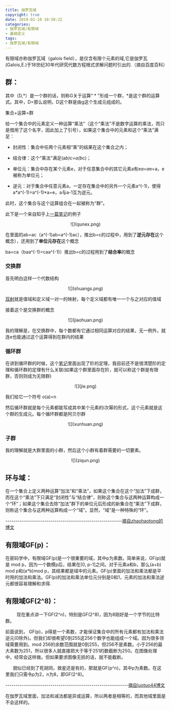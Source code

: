 ```yaml
---
title: 伽罗瓦域
copyright: true
date: 2019-02-18 10:50:22
categories:
- 伽罗瓦域/有限域
- 基础定义
tags:
- 伽罗瓦域/有限域
---
```


有限域亦称伽罗瓦域（galois field），是仅含有限个元素的域,它是伽罗瓦(Galois,E.)于18世纪30年代研究代数方程根式求解问题时引出的.（摘自百度百科）
<!--more-->

## **群**：

其中（D,*）是一个群的话，则称G关于运算“ * ”形成一个群，*是这个群的运算式。其中，D=<g>那么说明，D这个群是由g这个生成元组成的。

集合+运算=群

给一个集合中的元素定义一种运算“乘法”（这个“乘法”不是数字运算的乘法，而只是借用了这个名字，因此加上了引号），如果这个集合中的元素和这个“乘法”满足：

- 封闭性：集合中任两个元素相“乘”的结果在这个集合之内；

- 结合律：这个“乘法”满足(a*b)*c=a*(b*c)；

- 单位元：集合中存在某个元素e，对于任意集合中的其它元素a有e*a=a*e=a，e被称为单位元；

- 逆元：对于集合中任意元素a，一定存在集合中的另外一个元素a^(-1)，使得a*a^(-1)=a^(-1)*a=e，a与a-1互为逆元。

此时，这个集合与这个运算组合在一起被称为“群”。

此下是一个来自知乎上[一篇笔记](https://zhuanlan.zhihu.com/p/30384157)的例子

<center>![](qunex.png)</center>

在里面的ab=ac（a^(-1)ab=a^(-1)ac），推出b=c的过程中，用到了**逆元存在**这个概念），还用到了**单位元存在**这个概念

ba=ca（baa^(-1)=caa^(-1)）推出b=c的过程用到了**结合率**的概念

### 交换群

首先明白这样一个代数结构
<center>![](shuangs.png)</center>

[双射](https://aimasa.github.io/categories/%E6%95%B0%E5%AD%A6%E5%9F%BA%E7%A1%80%E7%9F%A5%E8%AF%86/%E5%8F%8C%E5%B0%84%E5%8D%95%E5%B0%84%E6%BB%A1%E5%B0%84/)就是值域和定义域一对一的映射，每个定义域都有唯一一个与之对应的值域

接着这个是交换群的概念

<center>![](jiaohuan.png)</center>

我的理解是，在交换群中，每个数都有它通过相同运算对应的结果，无一例外，就连e也能通过这个运算得到在群内的结果

### 循环群

在讲到循环群的时候，这个[笔记](https://zhuanlan.zhihu.com/p/30384157)里面出现了阶的定理，我目前还不是很清楚阶的定理和循环群的定理有什么关联(如果这个群里面存在阶，就可以称这个群是有限群，否则则成为无限群)

<center>![](jie.png)</center>

我们给它一个符号 o(a)=n

然后循环群就是每个元素都能写成其中某个元素的i次幂的形式，这个元素就是这个群的生成元。每个循环群都是阿贝尔群

<center>![](xunhuan.png)</center>

### 子群

我的理解就是大群里面的小群，然后这个小群有着群需要的一切要素。

<center>![](ziqun.png)</center>


## **环与域**：

在一个集合上定义两种运算“加法”和“乘法”，如果这个集合在这个“加法”下成群，而在这个“乘法”下只满足“封闭性”与“结合律”，则称这个集合与这两种运算构成一个“环”；如果这个集合去除“加法”群下的单位元后形成的新集合在“乘法”下成群，则称这个集合与这两种运算构成一个“域”。显然，“域”是一种特殊的“环”。

---------------------------------------------------------[摘自zhaohaotong的博文](http://blog.sciencenet.cn/blog-409681-1048911.html)


## **有限域GF(p)**：
  在密码学中，有限域GF(p)是一个很重要的域，其中p为素数。简单来说，GF(p)就是 mod p，因为一个数模p后，结果在[0, p-1]之间。对于元素a和b，那么(a+b) mod p和(a*b)mod p，其结果都是域中的元素。GF(p)里面的加法和乘法都是平时用的加法和乘法。GF(p)的加法和乘法单位元分别是0和1，元素的加法和乘法逆元都很容易理解和求得.

## **有限域GF(2^8)**：
        
现在重点讲一下GF(2^n)，特别是GF(2^8)，因为8刚好是一个字节的比特数。

   
前面说到， GF(p)，p得是一个素数，才能保证集合中的所有元素都有加法和乘法逆元(0除外)。但我们却很希望0到255这256个数字也能组成一个域。因为很多领域需要用到。mod 256的余数范围就是0到255，但256不是素数。小于256的最大素数为251，所以很多人就直接把大于等于251的数截断为250。在图像处理中，经常会这样做。但如果要求图像无损的话，就不能截断。

      
貌似已经到了死胡同，救星还是有的，那就是GF(p^n)，其中p为素数。在这里我们只需令p为2，n为8，即GF(2^8)。


------------------------------------------------------------[摘自luotuo44博文](https://blog.csdn.net/luotuo44/article/details/41645597)

在伽罗瓦域里面，加法和减法都是异或运算，所以两者是相等的，而其他域里面是不会这样的。